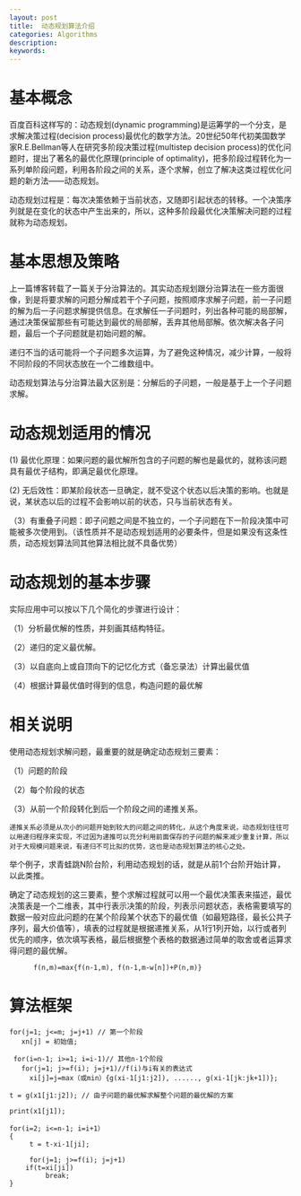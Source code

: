 ```yaml
---
layout: post
title:  动态规划算法介绍
categories: Algorithms
description: 
keywords: 
---
```



# 基本概念

百度百科这样写的：动态规划(dynamic programming)是运筹学的一个分支，是求解决策过程(decision process)最优化的数学方法。20世纪50年代初美国数学家R.E.Bellman等人在研究多阶段决策过程(multistep decision process)的优化问题时，提出了著名的最优化原理(principle of optimality)，把多阶段过程转化为一系列单阶段问题，利用各阶段之间的关系，逐个求解，创立了解决这类过程优化问题的新方法——动态规划。

动态规划过程是：每次决策依赖于当前状态，又随即引起状态的转移。一个决策序列就是在变化的状态中产生出来的，所以，这种多阶段最优化决策解决问题的过程就称为动态规划。

# 基本思想及策略

上一篇博客转载了一篇关于分治算法的。其实动态规划跟分治算法在一些方面很像，到是将要求解的问题分解成若干个子问题，按照顺序求解子问题，前一子问题的解为后一子问题求解提供信息。在求解任一子问题时，列出各种可能的局部解，通过决策保留那些有可能达到最优的局部解，丢弃其他局部解。依次解决各子问题，最后一个子问题就是初始问题的解。

递归不当的话可能将一个子问题多次运算，为了避免这种情况，减少计算，一般将不同阶段的不同状态放在一个二维数组中。

动态规划算法与分治算法最大区别是：分解后的子问题，一般是基于上一个子问题求解。

# 动态规划适用的情况

 (1) 最优化原理：如果问题的最优解所包含的子问题的解也是最优的，就称该问题具有最优子结构，即满足最优化原理。

 (2) 无后效性：即某阶段状态一旦确定，就不受这个状态以后决策的影响。也就是说，某状态以后的过程不会影响以前的状态，只与当前状态有关。

（3）有重叠子问题：即子问题之间是不独立的，一个子问题在下一阶段决策中可能被多次使用到。（该性质并不是动态规划适用的必要条件，但是如果没有这条性质，动态规划算法同其他算法相比就不具备优势）

# 动态规划的基本步骤

实际应用中可以按以下几个简化的步骤进行设计：

（1）分析最优解的性质，并刻画其结构特征。

（2）递归的定义最优解。

（3）以自底向上或自顶向下的记忆化方式（备忘录法）计算出最优值

（4）根据计算最优值时得到的信息，构造问题的最优解

# 相关说明

使用动态规划求解问题，最重要的就是确定动态规划三要素：

（1）问题的阶段 

（2）每个阶段的状态

（3）从前一个阶段转化到后一个阶段之间的递推关系。

    递推关系必须是从次小的问题开始到较大的问题之间的转化，从这个角度来说，动态规划往往可以用递归程序来实现，不过因为递推可以充分利用前面保存的子问题的解来减少重复计算，所以对于大规模问题来说，有递归不可比拟的优势，这也是动态规划算法的核心之处。

   举个例子，求青蛙跳N阶台阶，利用动态规划的话，就是从前1个台阶开始计算，以此类推。

   确定了动态规划的这三要素，整个求解过程就可以用一个最优决策表来描述，最优决策表是一个二维表，其中行表示决策的阶段，列表示问题状态，表格需要填写的数据一般对应此问题的在某个阶段某个状态下的最优值（如最短路径，最长公共子序列，最大价值等），填表的过程就是根据递推关系，从1行1列开始，以行或者列优先的顺序，依次填写表格，最后根据整个表格的数据通过简单的取舍或者运算求得问题的最优解。

          f(n,m)=max{f(n-1,m), f(n-1,m-w[n])+P(n,m)}



# 算法框架
 
	for(j=1; j<=m; j=j+1) // 第一个阶段
	   xn[j] = 初始值;

	 for(i=n-1; i>=1; i=i-1)// 其他n-1个阶段
	   for(j=1; j>=f(i); j=j+1)//f(i)与i有关的表达式
	     xi[j]=j=max（或min）{g(xi-1[j1:j2]), ......, g(xi-1[jk:jk+1])};

	t = g(x1[j1:j2]); // 由子问题的最优解求解整个问题的最优解的方案

	print(x1[j1]);

	for(i=2; i<=n-1; i=i+1）
	{  
	     t = t-xi-1[ji];

	     for(j=1; j>=f(i); j=j+1)
		if(t=xi[ji])
		     break;
	}
